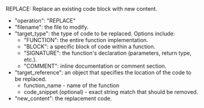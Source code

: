 REPLACE: Replace an existing code block with new content.
   - "operation": "REPLACE"
   - "filename": the file to modify.
   - "target_type": the type of code to be replaced. Options include:
       - "FUNCTION": the entire function implementation.
       - "BLOCK": a specific block of code within a function.
       - "SIGNATURE": the function's declaration (parameters, return type, etc.).
       - "COMMENT": inline documentation or comment section.
   - "target_reference": an object that specifies the location of the code to be replaced.
        - function_name - name of the function
        - code_snippet (optional) - exact string match that should be removed.
   - "new_content": the replacement code.